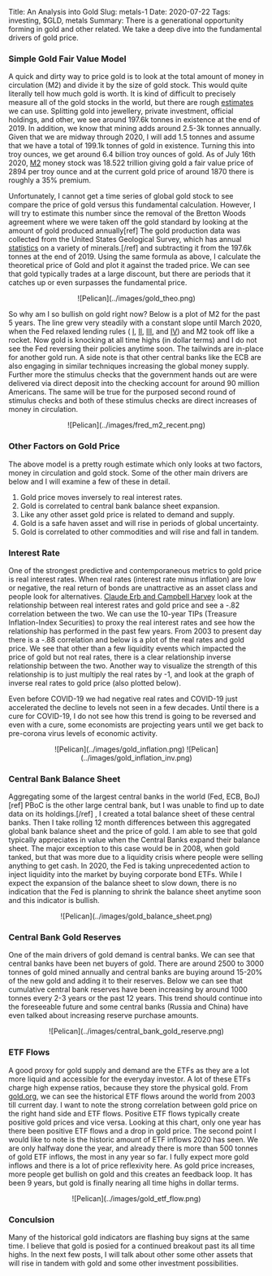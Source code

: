 Title: An Analysis into Gold 
Slug: metals-1
Date: 2020-07-22
Tags: investing, $GLD, metals
Summary: There is a generational opportunity forming in gold and other related. We take a deep dive into the fundamental drivers of gold price.

<h3>Simple Gold Fair Value Model</h3>
<p>
A quick and dirty way to price gold is to look at the total amount of money in circulation (M2) and divide it by the size of gold stock. This would quite literally tell how much gold is worth.
It is kind of difficult to precisely measure all of the gold stocks in the world, but there are rough <a href="https://www.gold.org/about-gold/gold-supply/gold-mining/how-much-gold" target="_blank">estimates</a> we can use.
Splitting gold into jewellery, private investment, official holdings, and other, we see around 197.6k tonnes in existence at the end of 2019. In addition, we know that mining adds around 2.5-3k tonnes annually. 
Given that we are midway through 2020, I will add 1.5 tonnes and assume that we have a total of 199.1k tonnes of gold in existence. Turning this into troy ounces, we get around 6.4 billion troy ounces of gold. 
As of July 16th 2020, <a href="https://fred.stlouisfed.org/series/M2" target="_blank">M2</a> money stock was 18.522 trillion giving gold a fair value price of 2894 per troy ounce and at the current gold price of around 1870 there is roughly a 35% premium.
</p>

<p>
Unfortunately, I cannot get a time series of global gold stock to see compare the price of gold versus this fundamental calculation. 
However, I will try to estimate this number since the removal of the Bretton Woods agreement where we were taken off the gold standard by looking at the amount of gold produced annually[ref]
The gold production data was collected from the United States Geological Survey, which has annual <a href="https://www.usgs.gov/centers/nmic/gold-statistics-and-information" target="_blank">statistics</a> on a variety of minerals.[/ref] 
and subtracting it from the 197.6k tonnes at the end of 2019.
Using the same formula as above, I calculate the theoretical price of Gold and plot it against the traded price. We can see that gold typically trades at a large discount, but there are periods that it catches up or even surpasses the fundamental price. 
</p>

<center>
![Pelican](../images/gold_theo.png)
</center>

<p>
So why am I so bullish on gold right now? Below is a plot of M2 for the past 5 years. The line grew very steadily with a constant slope until March 2020, when the Fed relaxed lending rules (
<a href="https://www.federalreserve.gov/newsevents/pressreleases/bcreg20200323a.htm" target="_blank">I</a>, 
<a href="https://www.federalreserve.gov/newsevents/pressreleases/bcreg20200327a.htm" target="_blank">II</a>, 
<a href="https://www.federalreserve.gov/newsevents/pressreleases/bcreg20200401a.htm" target="_blank">III</a>, and
<a href="https://www.federalreserve.gov/newsevents/pressreleases/monetary20200423a.htm" target="_blank">IV</a>) and 
M2 took off like a rocket. Now gold is knocking at all time highs (in dollar terms) and I do not see the Fed reversing their policies anytime soon. The tailwinds are in-place for another gold run. A side note is that other central banks like the ECB are also engaging in similar techniques increasing the global money supply.
Further more the stimulus checks that the government hands out are were delivered via direct deposit into the checking account for around 90 million Americans. The same will be true for the purposed second round of stimulus checks and both of these stimulus checks are direct increases of money in circulation. 
</p>

<center>
![Pelican](../images/fred_m2_recent.png)
</center>

<h3>Other Factors on Gold Price</h3>
<p>
The above model is a pretty rough estimate which only looks at two factors, money in circulation and gold stock. Some of the other main drivers are below and I will examine a few of these in detail.
<ol>
  <li>Gold price moves inversely to real interest rates.</li>
  <li>Gold is correlated to central bank balance sheet expansion.</li>
  <li>Like any other asset gold price is related to demand and supply.</li>
  <li>Gold is a safe haven asset and will rise in periods of global uncertainty.</li>
  <li>Gold is correlated to other commodities and will rise and fall in tandem.</li>
</ol>
</p>


<h3>Interest Rate</h3>
<p>
<!--- https://aheadoftheherd.com/Newsletter/2020/Negative-real-rates-puts-shine-on-Getchells-gold.htm -->
One of the strongest predictive and contemporaneous metrics to gold price is real interest rates. When real rates (interest rate minus inflation) are low or negative, the real return of bonds are unattractive as an asset class and people look for alternatives. 
<a href="https://www.gold.org/goldhub/data/global-gold-backed-etf-holdings-and-flows" target="_blank">Claude Erb and Campbell Harvey</a> look at the relationship between real interest rates and gold price and see a -.82 correlation between the two.  
We can use the 10-year TIPs (Treasure Inflation-Index Securities) to proxy the real interest rates and see how the relationship has performed in the past few years.
From 2003 to present day there is a -.88 correlation and below is a plot of the real rates and gold price.  
We see that other than a few liquidity events which impacted the price of gold but not real rates, there is a clear relationship inverse relationship between the two. Another way to visualize the strength of this relationship is to just multiply the real rates by -1, and look at the graph of inverse real rates to gold price (also plotted below).
</p>

<p>
Even before COVID-19 we had negative real rates and COVID-19 just accelerated the decline to levels not seen in a few decades. Until there is a cure for COVID-19, I do not see how this trend is going to be reversed and even with a cure, some economists are projecting years until we get back to pre-corona virus levels of economic activity.
</p>

<center>
![Pelican](../images/gold_inflation.png) 
![Pelican](../images/gold_inflation_inv.png)
</center>


<h3>Central Bank Balance Sheet</h3>
<p>
Aggregating some of the largest central banks in the world (Fed, ECB, BoJ)
[ref] PBoC is the other large central bank, but I was unable to find up to date data on its holdings.[/ref]
, I created a total balance sheet of these central banks. Then I take rolling 12 month differences between this aggregated global bank balance sheet and the price of gold.
I am able to see that gold typically appreciates in value when the Central Banks expand their balance sheet.
The major exception to this case would be in 2008, when gold tanked, but that was more due to a liquidity crisis where people were selling anything to get cash. 
In 2020, the Fed is taking unprecedented action to inject liquidity into the market by buying corporate bond ETFs. 
While I expect the expansion of the balance sheet to slow down, there is no indication that the Fed is planning to shrink the balance sheet anytime soon and this indicator is bullish.
</p>

<center>
![Pelican](../images/gold_balance_sheet.png)
</center>

<h3>Central Bank Gold Reserves</h3>
<p>
One of the main drivers of gold demand is central banks. We can see that central banks have been net buyers of gold. There are around 2500 to 3000 tonnes of gold mined annually and central banks are buying around 15-20% of the new gold and adding it to their reserves.
Below we can see that cumulative central bank reserves have been increasing by around 1000 tonnes every 2-3 years or the past 12 years. This trend should continue into the foreseeable future and some central banks (Russia and China) have even talked about increasing reserve purchase amounts.
</p>

<center>
![Pelican](../images/central_bank_gold_reserve.png)
</center>

<h3>ETF Flows</h3>
<p>
A good proxy for gold supply and demand are the ETFs as they are a lot more liquid and accessible for the everyday investor. A lot of these ETFs charge high expense ratios, because they store the physical gold.
From <a href="https://www.gold.org/goldhub/data/global-gold-backed-etf-holdings-and-flows" target="_blank">gold.org</a>, we can see the historical ETF flows around the world from 2003 till current day. 
I want to note the strong correlation between gold price on the right hand side and ETF flows. Positive ETF flows typically create positive gold prices and vice versa.
Looking at this chart, only one year has there been positive ETF flows and a drop in gold price. The second point I would like to note is the historic amount of ETF inflows 2020 has seen.
We are only halfway done the year, and already there is more than 500 tonnes of gold ETF inflows, the most in any year so far. I fully expect more gold inflows and there is a lot of price reflexivity here. 
As gold price increases, more people get bullish on gold and this creates an feedback loop. It has been 9 years, but gold is finally nearing all time highs in dollar terms.
</p>

<center>
![Pelican](../images/gold_etf_flow.png)
</center>


<h3>Conculsion</h3>
<p>
Many of the historical gold indicators are flashing buy signs at the same time. I believe that gold is posied for a continued breakout past its all time highs. 
In the next few posts, I will talk about other some other assets that will rise in tandem with gold and some other investment possibilities.
</p>